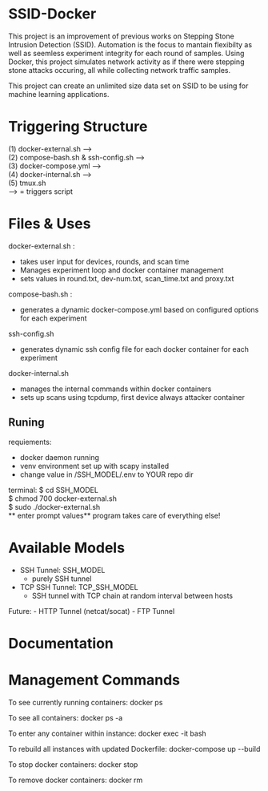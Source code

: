 # SSID-Docker

This project is an improvement of previous works on Stepping Stone Intrusion Detection (SSID). Automation is the focus to mantain flexibilty as well as seemless experiment integrity for each round of samples. Using Docker, this project simulates network activity as if there were stepping stone attacks occuring, all while collecting network traffic samples. 

This project can create an unlimited size data set on SSID to be using for machine learning applications.

# Triggering Structure
(1) docker-external.sh -->   
(2) compose-bash.sh & ssh-config.sh -->  
(3) docker-compose.yml -->  
(4) docker-internal.sh -->  
(5) tmux.sh  
--> = triggers script  

# Files & Uses
docker-external.sh : 
* takes user input for devices, rounds, and scan time
* Manages experiment loop and docker container management
* sets values in round.txt, dev-num.txt, scan_time.txt and proxy.txt

compose-bash.sh : 
* generates a dynamic docker-compose.yml based on configured options for each experiment

ssh-config.sh
* generates dynamic ssh config file for each docker container for each experiment

docker-internal.sh
* manages the internal commands within docker containers
* sets up scans using tcpdump, first device always attacker container

## Runing

requiements:
* docker daemon running
* venv environment set up with scapy installed
* change value in /SSH_MODEL/.env to YOUR repo dir

terminal:
$ cd SSH_MODEL  
$ chmod 700 docker-external.sh  
$ sudo ./docker-external.sh  
** enter prompt values**
program takes care of everything else!

# Available Models

- SSH Tunnel: SSH_MODEL
    * purely SSH tunnel
- TCP SSH Tunnel: TCP_SSH_MODEL
    * SSH tunnel with TCP chain at random interval between hosts

Future:
    - HTTP Tunnel (netcat/socat)
    - FTP Tunnel


# Documentation



# Management Commands

To see currently running containers:
docker ps

To see all containers:
docker ps -a

To enter any container within instance:
    docker exec -it <container ID> bash

To rebuild all instances with updated Dockerfile: 
    docker-compose up --build

To stop docker containers:
docker stop <container ID>

To remove docker containers:
docker rm <container ID>